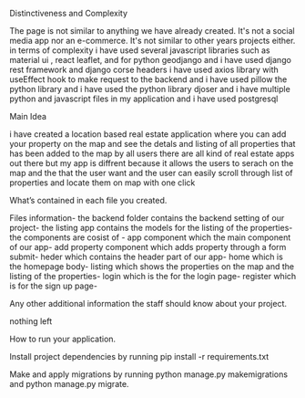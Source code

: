Distinctiveness and Complexity


The page is not similar to anything we have already created. It's not a social media app nor an e-commerce. It's not similar to other years projects either.
in terms of complexity i have used several javascript libraries such as material ui , react leaflet,
and for python geodjango and i have used django rest framework and django corse headers i have used
axios library with useEffect hook to make request to the backend and i have used pillow the python library
and i have used the python library djoser and i have multiple python and javascript files
in my application and i have used postgresql






Main Idea

i have created a location based real estate application where you can add your property on the map
and see the detals and listing of all properties that has been added to the map by all users
there are all kind of real estate apps out there but my app is diffrent because it allows 
the users to serach on the map and the that the user want and the user can easily scroll 
through list of properties and locate them on map with one click










What’s contained in each file you created.

Files information-
the backend folder contains the backend setting of our project-
the listing app contains the models for the listing of the properties-
the components are cosist of -
app component which the main component of our app-
add property component which adds property through a form submit-
heder which contains the header part of our app-
home which is the homepage body-
listing which shows the properties on the map and the listing of the properties-
login which is the for the login page-
register which is for the sign up page-



Any other additional information the staff should know about your project.

nothing left





How to run your application.

Install project dependencies by running pip install -r requirements.txt

Make and apply migrations by running python manage.py makemigrations and python manage.py migrate.
